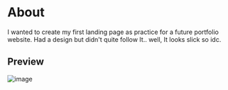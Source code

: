 # About
I wanted to create my first landing page as practice for a future portfolio website.
Had a design but didn't quite follow It.. well, It looks slick so idc.

## Preview

![image](https://github.com/user-attachments/assets/5d9922d5-40df-4fb5-870b-c6dd28ebc81d)
